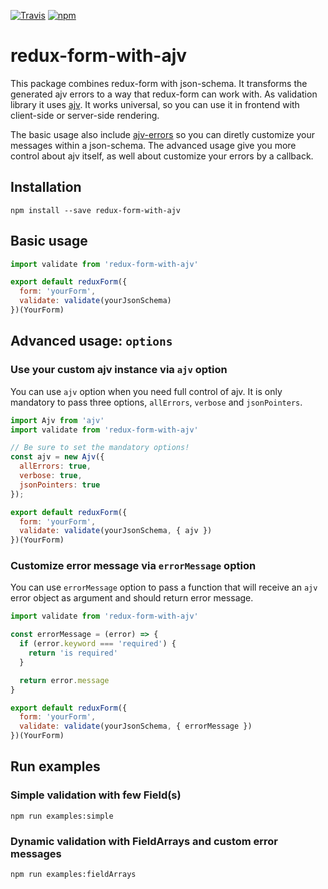 [![Travis](https://img.shields.io/travis/gitjs/redux-form-with-ajv.svg?style=flat)](https://travis-ci.org/gitjs/redux-form-with-ajv)
[![npm](https://img.shields.io/npm/v/redux-form-with-ajv.svg?style=flat)](https://www.npmjs.com/package/redux-form-with-ajv)

# redux-form-with-ajv

This package combines redux-form with json-schema. It transforms the generated ajv errors to a way that redux-form can work with. As validation library it uses [ajv](https://github.com/epoberezkin/ajv). It works
universal, so you can use it in frontend with client-side or server-side rendering.

The basic usage also include [ajv-errors](https://github.com/epoberezkin/ajv-errors) so you can diretly customize your messages
within a json-schema. The advanced usage give you more control about ajv itself, as well about customize your errors by a callback.

## Installation
```npm install --save redux-form-with-ajv```

## Basic usage

```javascript
import validate from 'redux-form-with-ajv'

export default reduxForm({
  form: 'yourForm',
  validate: validate(yourJsonSchema)
})(YourForm)
```

## Advanced usage: `options`

### Use your custom ajv instance via `ajv` option

You can use `ajv` option when you need full control of ajv. It is only mandatory to pass three options,
`allErrors`, `verbose` and `jsonPointers`.

```javascript
import Ajv from 'ajv'
import validate from 'redux-form-with-ajv'

// Be sure to set the mandatory options!  
const ajv = new Ajv({
  allErrors: true,
  verbose: true,
  jsonPointers: true  
});

export default reduxForm({
  form: 'yourForm',
  validate: validate(yourJsonSchema, { ajv })
})(YourForm)
```

### Customize error message via `errorMessage` option

You can use `errorMessage` option to pass a function that will receive an `ajv` error object as argument and should return error message.

```javascript
import validate from 'redux-form-with-ajv'

const errorMessage = (error) => {
  if (error.keyword === 'required') {
    return 'is required'
  }

  return error.message
}

export default reduxForm({
  form: 'yourForm',
  validate: validate(yourJsonSchema, { errorMessage })
})(YourForm)
```

## Run examples

### Simple validation with few Field(s)
```npm run examples:simple```

### Dynamic validation with FieldArrays and custom error messages
```npm run examples:fieldArrays```
